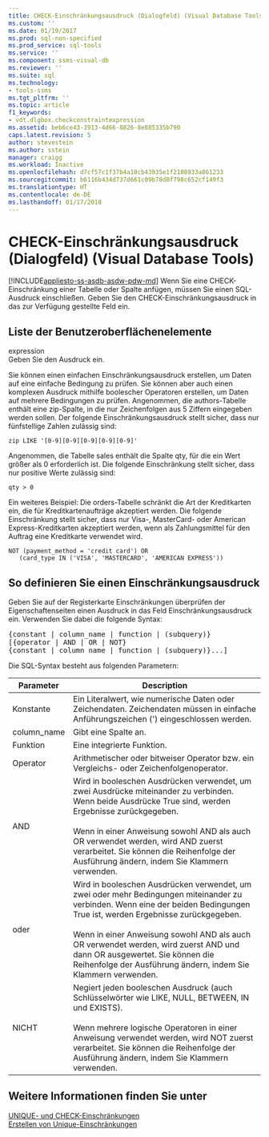 ```yaml
---
title: CHECK-Einschränkungsausdruck (Dialogfeld) (Visual Database Tools) | Microsoft-Dokumentation
ms.custom: ''
ms.date: 01/19/2017
ms.prod: sql-non-specified
ms.prod_service: sql-tools
ms.service: ''
ms.component: ssms-visual-db
ms.reviewer: ''
ms.suite: sql
ms.technology:
- tools-ssms
ms.tgt_pltfrm: ''
ms.topic: article
f1_keywords:
- vdt.dlgbox.checkconstraintexpression
ms.assetid: beb6ce43-3913-4d66-8826-8e885335b790
caps.latest.revision: 5
author: stevestein
ms.author: sstein
manager: craigg
ms.workload: Inactive
ms.openlocfilehash: d7cf57c1f37b4a18cb43935e1f2108933a861233
ms.sourcegitcommit: b6116b434d737d661c09b78d0f798c652cf149f3
ms.translationtype: HT
ms.contentlocale: de-DE
ms.lasthandoff: 01/17/2018
---
```

# <a name="check-constraint-expression-dialog-box-visual-database-tools"></a>CHECK-Einschränkungsausdruck (Dialogfeld) (Visual Database Tools)
[!INCLUDE[appliesto-ss-asdb-asdw-pdw-md](../../includes/appliesto-ss-asdb-asdw-pdw-md.md)] Wenn Sie eine CHECK-Einschränkung einer Tabelle oder Spalte anfügen, müssen Sie einen SQL-Ausdruck einschließen. Geben Sie den CHECK-Einschränkungsausdruck in das zur Verfügung gestellte Feld ein.  
  
## <a name="uielement-list"></a>Liste der Benutzeroberflächenelemente  
expression  
Geben Sie den Ausdruck ein.  
  
Sie können einen einfachen Einschränkungsausdruck erstellen, um Daten auf eine einfache Bedingung zu prüfen. Sie können aber auch einen komplexen Ausdruck mithilfe boolescher Operatoren erstellen, um Daten auf mehrere Bedingungen zu prüfen. Angenommen, die authors-Tabelle enthält eine zip-Spalte, in die nur Zeichenfolgen aus 5 Ziffern eingegeben werden sollen. Der folgende Einschränkungsausdruck stellt sicher, dass nur fünfstellige Zahlen zulässig sind:  
  
```  
zip LIKE '[0-9][0-9][0-9][0-9][0-9]'  
```  
  
Angenommen, die Tabelle sales enthält die Spalte qty, für die ein Wert größer als 0 erforderlich ist. Die folgende Einschränkung stellt sicher, dass nur positive Werte zulässig sind:  
  
```  
qty > 0  
```  
  
Ein weiteres Beispiel: Die orders-Tabelle schränkt die Art der Kreditkarten ein, die für Kreditkartenaufträge akzeptiert werden. Die folgende Einschränkung stellt sicher, dass nur Visa-, MasterCard- oder American Express-Kreditkarten akzeptiert werden, wenn als Zahlungsmittel für den Auftrag eine Kreditkarte verwendet wird.  
  
```  
NOT (payment_method = 'credit card') OR  
   (card_type IN ('VISA', 'MASTERCARD', 'AMERICAN EXPRESS'))  
```  
  
## <a name="to-define-a-constraint-expression"></a>So definieren Sie einen Einschränkungsausdruck  
Geben Sie auf der Registerkarte Einschränkungen überprüfen der Eigenschaftenseiten einen Ausdruck in das Feld Einschränkungsausdruck ein. Verwenden Sie dabei die folgende Syntax:  
  
<pre>{constant | column_name | function | (subquery)}  
[{operator | AND | OR | NOT}  
{constant | column_name | function | (subquery)}...]</pre>  
  
Die SQL-Syntax besteht aus folgenden Parametern:  
  
|Parameter|Description|  
|-------------|---------------|  
|Konstante|Ein Literalwert, wie numerische Daten oder Zeichendaten. Zeichendaten müssen in einfache Anführungszeichen (') eingeschlossen werden.|  
|column_name|Gibt eine Spalte an.|  
|Funktion|Eine integrierte Funktion.|  
|Operator|Arithmetischer oder bitweiser Operator bzw. ein Vergleichs- oder Zeichenfolgenoperator.|  
|AND|Wird in booleschen Ausdrücken verwendet, um zwei Ausdrücke miteinander zu verbinden. Wenn beide Ausdrücke True sind, werden Ergebnisse zurückgegeben.<br /><br />Wenn in einer Anweisung sowohl AND als auch OR verwendet werden, wird AND zuerst verarbeitet. Sie können die Reihenfolge der Ausführung ändern, indem Sie Klammern verwenden.|  
|oder|Wird in booleschen Ausdrücken verwendet, um zwei oder mehr Bedingungen miteinander zu verbinden. Wenn eine der beiden Bedingungen True ist, werden Ergebnisse zurückgegeben.<br /><br />Wenn in einer Anweisung sowohl AND als auch OR verwendet werden, wird zuerst AND und dann OR ausgewertet. Sie können die Reihenfolge der Ausführung ändern, indem Sie Klammern verwenden.|  
|NICHT|Negiert jeden booleschen Ausdruck (auch Schlüsselwörter wie LIKE, NULL, BETWEEN, IN und EXISTS).<br /><br />Wenn mehrere logische Operatoren in einer Anweisung verwendet werden, wird NOT zuerst verarbeitet. Sie können die Reihenfolge der Ausführung ändern, indem Sie Klammern verwenden.|  
  
## <a name="see-also"></a>Weitere Informationen finden Sie unter  
[UNIQUE- und CHECK-Einschränkungen](http://msdn.microsoft.com/en-us/637098af-2567-48f8-90f4-b41df059833e)  
[Erstellen von Unique-Einschränkungen](http://msdn.microsoft.com/en-us/a86f9d6f-f242-43be-b65d-b3435b71b62a)  
  
